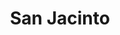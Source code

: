 ---
title: San Jacinto
menu:
  region:
    parent: montes-de-maria
departamento: Bolívar
description: >-
  Es un municipio de Colombia situado en el norte del país, en el departamento
  de Bolívar y a 120 km al sudeste de Cartagena de Indias. Este municipio se
  encuentra en el sistema orográfico de los Montes de María, muy cerca del
  litoral Caribe colombiano
grafica_ubicacion_geografica: /charts/municipios/san-jacinto/ubicacion_geografica.html
grafica_comunidades_focalizadas: /charts/municipios/san-jacinto/comunidades_focalizadas.html
grafica_poblacion_genero: /charts/municipios/san-jacinto/poblacion_genero.html
grafica_area_geografica_genero: /charts/municipios/san-jacinto/area_geografica_genero.html
grafica_pertenencia_etnica: /charts/municipios/san-jacinto/pertenencia_etnica.html
grafica_conflicto_identidad: /charts/municipios/san-jacinto/conflicto_identidad.html
grafica_violencia_sexual: /charts/municipios/san-jacinto/violencia_sexual.html
grafica_violencia_fisica: /charts/municipios/san-jacinto/violencia_fisica.html
grafica_violencia_psicologica: /charts/municipios/san-jacinto/violencia_psicologica.html
grafica_negligencia_abandono: /charts/municipios/san-jacinto/negligencia_abandono.html
ficha: /fichas/san-jacinto/ficha.pdf
centros_poblados_corregimientos:
  - Arenas
  - Bajo Grande
  - Las Palmas
  - San Cristóbal
  - Las Charquitas
  - Paraíso
  - Las Mercedes
distribucion_poblacional_hombres: 12071
distribucion_poblacional_mujeres: 11505
poblacion_discapacidad: 2921
asentamientos_indigenas: null
resguardos_indigenas: null
consejos_comunitarios: 2
total_poblacion_victima: 19127
num_sujetos_reparacion_colectiva: 4
num_planes_retorno_reubicacion_colectiva: 5
territorio_entidades_snariv_sivjrnr:
  - >-
    Unidad para la Atención y Reparación Integral a las víctimas (UARIV)
    (SNARIV)
  - >-
    "Comisión para el Esclarecimiento de la Verdad, la Convivencia y la No
    Repeteción (CEV) (SIVJRNR)"
  - Jurisdicción Especial para la Paz (JEP) (SIVJRNR)
  - Unidad de Búsqueda de Personas dadas por Desaparecidas (UBPD) (SIVJRNR)
priorizacion_convivencia_social_salud_mental: >-
  Embarazo en Adolescentes (10-19 años),ITS-VIH sida-SIFILIS
  congénitas,Mortalidad materna y perinatal
region: Montes de María
priorizacion_sexualidad_derechos_sexuales_reproductivos: >-
  Ausencia de modelos de atención diferenciada,Deficientes políticas
  públicas,Falta de caracterización de la población vulnerable
priorizacion_gestion_diferencial_poblaciones_vulnerables: >-
  Infraestructura en los centros de salud deteriorada,Falta de compromiso de los
  actores en salud,"Debilidades en infraestructura, dotación, talento humano
  para desarrollar acciones de IVC"
priorizacion_fortalecimiento_autoridad_sanitaria: >-
  Infraestructura en los centros de salud deteriorada,Falta de compromiso de los
  actores en salud,"Debilidades en infraestructura, dotación, talento humano
  para desarrollar acciones de IVC"
eventos_salud_publica_predominantes:
  - Agresiones por animales potencialmente transmisores de rabia
  - Dengue
  - Vigilancia en salud pública de la violencia de género e intrafamiliar
  - Intoxicaciones
  - Intento de suicidio
  - Morbilidad materna extrema
  - Leishmaniasis Cutánea
  - Infección respiratoria aguda grave inusitada
  - Bajo peso al nacer
  - Varicela individual
rips_salud_mental_poblacion_general:
  - Trastorno mixto de ansiedad y depresión
servicios_telemedicina_mpio_depto:
  - No hay habilitados servicios aún
total_pobreza_multidimensional: 6030%
pobreza_multidimensional_urbano: 5780%
pobreza_multidimensional_centro_poblado_rural_disperso: 7800%
ppales_actividades_economicas:
  - Artesanías
  - Agricultura
  - Festival Autóctono de Gaitas y Tamboras
  - Producción de galletas María Luisa
observaciones_ppales_actividades_economicas: |-
  Artesanías (Made San Jacinto- Hecho a mano), actividad más representativa
  Ñame
  Yuca
  Maíz
  Tabaco
  Aguacate
  Apicultura
  Ají tabasco
  Cacao
ppal_vocacion_mpio:
  - Bosque o Áreas de protección y conservación
  - Ganadería
  - Agricultura
  - Oferta ambiental y paisajista
observaciones_ppal_vocacion_mpio: null
trabajo_informal: 9400%
ppal_uso_suelo:
  - Agricultura
  - Ganadería
  - Servicios
observaciones_ppal_uso_suelo: null
espacios_socio_comunitarios:
  - Campo de beisbol
  - ' Museo Arqueológico de San Jacinto'
  - ' Biblioteca Municipal Emanuel Zabala'
  - ' Campo de futbol la paz'
  - ' Museo Comunitario'
medios_comunicacion:
  - Emisora de paz de Radio Nacional de Colombia
  - ' Tele San Jacinto'
  - ' Emisora la San Jacintera'
  - ' Digital San Jacinto'
iniciativas_org_sociedad_civil: '10'
programas_usaid:
  - Nuestra Tierra Próspera
  - ' Riqueza Natural 2017-2022'
  - Iniciativa de Finanzas Rurales
  - ' Somos Comunidad'
  - ' Fondo de Inversiones para la Paz'
  - ' Mujeres Poderosas'
comunidades:
  - label: Corregimiento Las Mercedes y Vereda Casa de Piedra
    slug: corregimiento-las-mercedes-y-vereda-casa-de-piedra
    permalink: /comunidad-focalizada/corregimiento-las-mercedes-y-vereda-casa-de-piedra
  - label: Vereda El Bongal
    slug: vereda-el-bongal
    permalink: /comunidad-focalizada/vereda-el-bongal
download_file: /reportes/san-jacinto.pdf

---